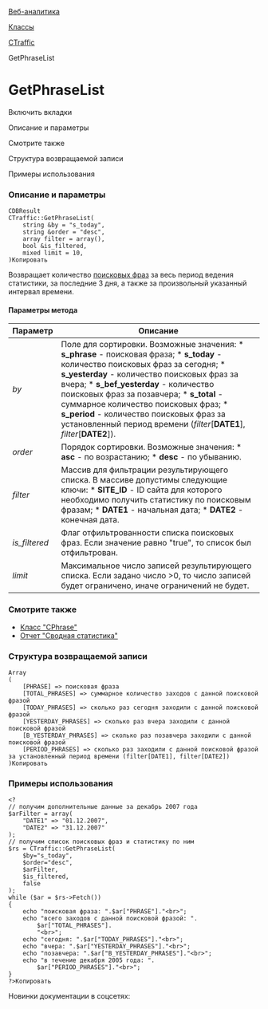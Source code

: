[Веб-аналитика](/api_help/statistic/index.php)

[Классы](/api_help/statistic/classes/index.php)

[CTraffic](/api_help/statistic/classes/ctraffic/index.php)

GetPhraseList

GetPhraseList
=============

Включить вкладки

Описание и параметры

Смотрите также

Структура возвращаемой записи

Примеры использования

### Описание и параметры

```
CDBResult
CTraffic::GetPhraseList(
	string &by = "s_today",
	string &order = "desc",
	array filter = array(),
	bool &is_filtered,
	mixed limit = 10,
)Копировать
```

Возвращает количество [поисковых фраз](/api_help/statistic/terms.php#search) за весь период ведения статистики, за последние 3 дня, а также за произвольный указанный интервал времени.

#### Параметры метода

| Параметр | Описание |
| --- | --- |
| *by* | Поле для сортировки. Возможные значения:  * **s\_phrase** - поисковая фраза; * **s\_today** - количество поисковых фраз за сегодня; * **s\_yesterday** - количество поисковых фраз за вчера; * **s\_bef\_yesterday** - количество поисковых фраз за позавчера; * **s\_total** - суммарное количество поисковых фраз; * **s\_period** - количество поисковых фраз за установленный период времени (*filter*[**DATE1**], *filter*[**DATE2**]). |
| *оrder* | Порядок сортировки. Возможные значения:  * **asc** - по возрастанию; * **desc** - по убыванию. |
| *filter* | Массив для фильтрации результирующего списка. В массиве допустимы следующие ключи:  * **SITE\_ID** - ID сайта для которого необходимо получить статистику по поисковым фразам; * **DATE1** - начальная дата; * **DATE2** - конечная дата. |
| *is\_filtered* | Флаг отфильтрованности списка поисковых фраз. Если значение равно "true", то список был отфильтрован. |
| *limit* | Максимальное число записей результирующего списка. Если задано число >0, то число записей будет ограничено, иначе ограничений не будет. |

### Смотрите также

* [Класс "CPhrase"](/api_help/statistic/classes/cphrase/index.php)
* [Отчет "Сводная статистика"](http://www.1c-bitrix.ru/user_help/statistic/stat_list.php)

### Структура возвращаемой записи

```
Array
(
	[PHRASE] => поисковая фраза
	[TOTAL_PHRASES] => суммарное количество заходов с данной поисковой фразой
	[TODAY_PHRASES] => сколько раз сегодня заходили с данной поисковой фразой
	[YESTERDAY_PHRASES] => сколько раз вчера заходили с данной поисковой фразой
	[B_YESTERDAY_PHRASES] => сколько раз позавчера заходили с данной поисковой фразой
	[PERIOD_PHRASES] => сколько раз заходили с данной поисковой фразой за установленный период времени (filter[DATE1], filter[DATE2])
)Копировать
```

### Примеры использования

```
<?
// получим дополнительные данные за декабрь 2007 года
$arFilter = array(
	"DATE1" => "01.12.2007",
	"DATE2" => "31.12.2007"
);
// получим список поисковых фраз и статистику по ним
$rs = CTraffic::GetPhraseList(
	$by="s_today", 
	$order="desc", 
	$arFilter, 
	$is_filtered, 
	false
);
while ($ar = $rs->Fetch())
{
	echo "поисковая фраза: ".$ar["PHRASE"]."<br>";
	echo "всего заходов с данной поисковой фразой: ".
		$ar["TOTAL_PHRASES"].
		"<br>";
	echo "сегодня: ".$ar["TODAY_PHRASES"]."<br>";
	echo "вчера: ".$ar["YESTERDAY_PHRASES"]."<br>";
	echo "позавчера: ".$ar["B_YESTERDAY_PHRASES"]."<br>";
	echo "в течение декабря 2005 года: ".
		$ar["PERIOD_PHRASES"]."<br>";
}
?>Копировать
```

Новинки документации в соцсетях:
